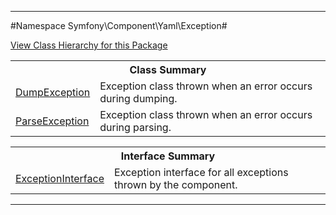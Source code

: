 

- - -

#Namespace Symfony\Component\Yaml\Exception#

<div><a href='https://github.com/JeyDotC/Hirudo-docs/tree/master/symfony/component/yaml/exception/package-tree.md'>View Class Hierarchy for this Package</a></div>

<table class="title">
<tr><th colspan="2" class="title">Class Summary</th></tr>
<tr><td class="name"><a href="https://github.com/JeyDotC/Hirudo-docs/blob/master/Symfony/Component/Yaml/Exception/DumpException.md">DumpException</a></td><td class="description">Exception class thrown when an error occurs during dumping.</td></tr>
<tr><td class="name"><a href="https://github.com/JeyDotC/Hirudo-docs/blob/master/Symfony/Component/Yaml/Exception/ParseException.md">ParseException</a></td><td class="description">Exception class thrown when an error occurs during parsing.</td></tr>
</table>

<table class="title">
<tr><th colspan="2" class="title">Interface Summary</th></tr>
<tr><td class="name"><a href="https://github.com/JeyDotC/Hirudo-docs/blob/master/Symfony/Component/Yaml/Exception/ExceptionInterface.md">ExceptionInterface</a></td><td class="description">Exception interface for all exceptions thrown by the component.</td></tr>
</table>

- - -

